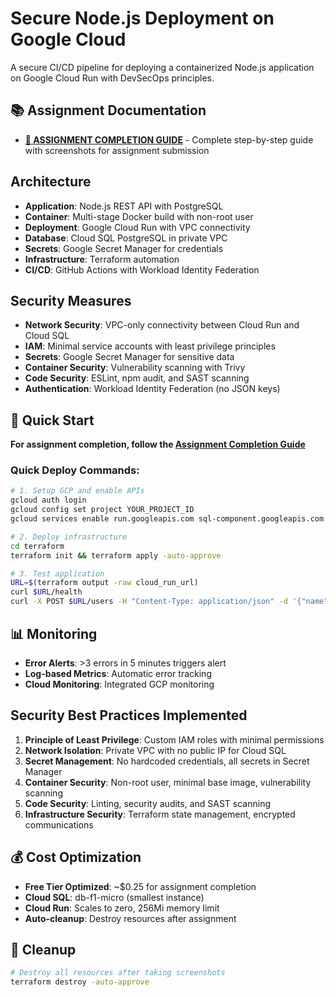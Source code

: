 # Secure Node.js Deployment on Google Cloud

A secure CI/CD pipeline for deploying a containerized Node.js application on Google Cloud Run with DevSecOps principles.

## 📚 Assignment Documentation

- **[🎯 ASSIGNMENT COMPLETION GUIDE](FREE_TIER_SETUP.md)** - Complete step-by-step guide with screenshots for assignment submission

## Architecture

- **Application**: Node.js REST API with PostgreSQL
- **Container**: Multi-stage Docker build with non-root user
- **Deployment**: Google Cloud Run with VPC connectivity
- **Database**: Cloud SQL PostgreSQL in private VPC
- **Secrets**: Google Secret Manager for credentials
- **Infrastructure**: Terraform automation
- **CI/CD**: GitHub Actions with Workload Identity Federation

## Security Measures

- **Network Security**: VPC-only connectivity between Cloud Run and Cloud SQL
- **IAM**: Minimal service accounts with least privilege principles
- **Secrets**: Google Secret Manager for sensitive data
- **Container Security**: Vulnerability scanning with Trivy
- **Code Security**: ESLint, npm audit, and SAST scanning
- **Authentication**: Workload Identity Federation (no JSON keys)

## 🚀 Quick Start

**For assignment completion, follow the [Assignment Completion Guide](FREE_TIER_SETUP.md)**

### Quick Deploy Commands:
```bash
# 1. Setup GCP and enable APIs
gcloud auth login
gcloud config set project YOUR_PROJECT_ID
gcloud services enable run.googleapis.com sql-component.googleapis.com secretmanager.googleapis.com artifactregistry.googleapis.com compute.googleapis.com servicenetworking.googleapis.com

# 2. Deploy infrastructure
cd terraform
terraform init && terraform apply -auto-approve

# 3. Test application
URL=$(terraform output -raw cloud_run_url)
curl $URL/health
curl -X POST $URL/users -H "Content-Type: application/json" -d '{"name":"Test","email":"test@example.com"}'
```

## 📊 Monitoring

- **Error Alerts**: >3 errors in 5 minutes triggers alert
- **Log-based Metrics**: Automatic error tracking
- **Cloud Monitoring**: Integrated GCP monitoring

## Security Best Practices Implemented

1. **Principle of Least Privilege**: Custom IAM roles with minimal permissions
2. **Network Isolation**: Private VPC with no public IP for Cloud SQL
3. **Secret Management**: No hardcoded credentials, all secrets in Secret Manager
4. **Container Security**: Non-root user, minimal base image, vulnerability scanning
5. **Code Security**: Linting, security audits, and SAST scanning
6. **Infrastructure Security**: Terraform state management, encrypted communications

## 💰 Cost Optimization

- **Free Tier Optimized**: ~$0.25 for assignment completion
- **Cloud SQL**: db-f1-micro (smallest instance)
- **Cloud Run**: Scales to zero, 256Mi memory limit
- **Auto-cleanup**: Destroy resources after assignment

## 🧹 Cleanup

```bash
# Destroy all resources after taking screenshots
terraform destroy -auto-approve
```